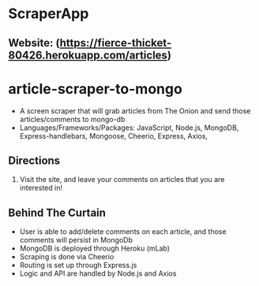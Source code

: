 # ScraperApp

## Website: (https://fierce-thicket-80426.herokuapp.com/articles)

# article-scraper-to-mongo
* A screen scraper that will grab articles from The Onion and send those articles/comments to mongo-db
* Languages/Frameworks/Packages: JavaScript, Node.js, MongoDB, Express-handlebars, Mongoose, Cheerio, Express, Axios, 

## Directions
1. Visit the site, and leave your comments on articles that you are interested in!

## Behind The Curtain
* User is able to add/delete comments on each article, and those comments will persist in MongoDb
* MongoDB is deployed through Heroku (mLab)
* Scraping is done via Cheerio
* Routing is set up through Express.js
* Logic and API are handled by Node.js and Axios

